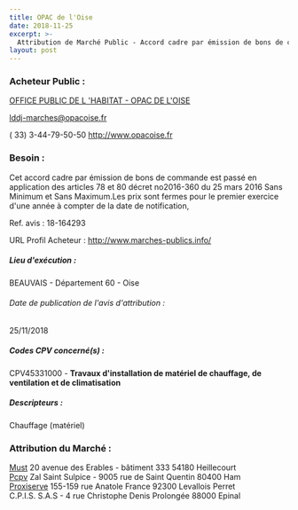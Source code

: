 ```yaml
---
title: OPAC de l'Oise
date: 2018-11-25
excerpt: >-
  Attribution de Marché Public - Accord cadre par émission de bons de commande pour le remplacement de chaudières individuelles ou de chauffe-bains gaz et la réalisation de travaux connexes(7 lots)
layout: post
---
```


### Acheteur Public : 
<a href="/acheteur-34/siren-780503918"> OFFICE PUBLIC DE L 'HABITAT - OPAC DE L'OISE</a><br/>



lddj-marches@opacoise.fr

( 33) 3-44-79-50-50
http://www.opacoise.fr
### Besoin :

Cet accord cadre par émission de bons de commande est passé en application des articles 78 et 80 décret no2016-360 du 25 mars 2016 Sans Minimum et Sans Maximum.Les prix sont fermes pour le premier exercice d'une année à compter de la date de notification,

Ref. avis : 18-164293

URL Profil Acheteur : http://www.marches-publics.info/

##### Lieu d'exécution :

BEAUVAIS - Département 60 - Oise

###### Date de publication de l'avis d'attribution : 
25/11/2018

##### Codes CPV concerné(s) :
CPV45331000 - **Travaux d'installation de matériel de chauffage, de ventilation et de climatisation** <br/>

##### Descripteurs :
Chauffage (matériel) <br/>

### Attribution du Marché :
<a href="/entreprise-268/siren-790123855"> Must</a>    20 avenue des Erables - bâtiment 333 54180 Heillecourt <br/>
<a href="/entreprise-262/siren-448311209"> Pcpv</a>    Zal Saint Sulpice - 9005 rue de Saint Quentin 80400 Ham <br/>
<a href="/entreprise-255/siren-334873726"> Proxiserve</a>    155-159 rue Anatole France 92300 Levallois Perret <br/>
C.P.I.S. S.A.S - 4 rue Christophe Denis Prolongée 88000 Epinal <br/>
